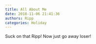 ```yaml
---
title: All About Me
date: 2018-11-06 21:41:36
authors: Ripp
categories: Holiday
---
```


 Suck on that Ripp! Now just go away loser!